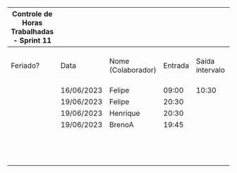 | Controle de Horas Trabalhadas - Sprint 11 |  |  |  |  |  |  |  |  |  |  |
| --- | --- | --- | --- | --- | --- | --- | --- | --- | --- | --- |
| Feriado? | Data | Nome (Colaborador) | Entrada | Saída intervalo | Retorno intervalo | Saída | Total horas |  | Nome (Colaborador) | Total horas do sprint |
|  | 16/06/2023 | Felipe | 09:00 | 10:30 | 14:00 | 17:20 | 4:50:00 |  | BrenoA | 02:05 |
|  | 19/06/2023 | Felipe | 20:30 |  |  | 21:00 | 0:30:00 |  | Bruno | 00:00 |
|  | 19/06/2023 | Henrique | 20:30 |  |  | 22:00 | 1:30:00 |  | Felipe | 05:20 |
|  | 19/06/2023 | BrenoA | 19:45 |  |  | 21:50 | 2:05:00 |  | Henrique | 01:30 |
|  |  |  |  |  |  |  |  |  | Limírio | 00:00 |
|  |  |  |  |  |  |  |  |  | Pedro | 00:00 |
|  |  |  |  |  |  |  |  |  | Raquel | 00:00 |
